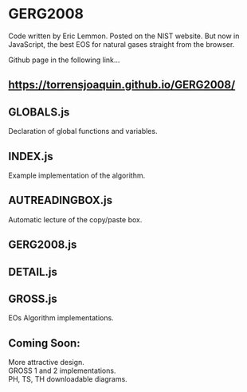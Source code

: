 # GERG2008
Code written by Eric Lemmon. Posted on the NIST website. But now in JavaScript, the best EOS for natural gases straight from the browser.  

Github page in the following link...  
## https://torrensjoaquin.github.io/GERG2008/  

## GLOBALS.js  

  Declaration of global functions and variables.  
  
## INDEX.js  

  Example implementation of the algorithm.  
  
## AUTREADINGBOX.js

  Automatic lecture of the copy/paste box.

## GERG2008.js  
## DETAIL.js  
## GROSS.js  

  EOs Algorithm implementations.  

## Coming Soon:  
More attractive design.  
GROSS 1 and 2 implementations.  
PH, TS, TH downloadable diagrams.  
